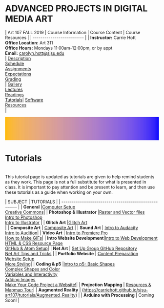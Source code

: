 # **ADVANCED PROJECTS IN DIGITAL MEDIA ART**

|  Art 107 FALL 2019  | Course Information  | Course Content | Course Resources |
| -------------------------- |
| **Instructor:** Carrie Hott <br> **Office Location:** Art 311 <br> **Office Hours:** Mondays 11:00am-12:00pm, or by appt <br> **Email:** carolyn.hott@sjsu.edu <br> | [Description](https://carriehott.github.io/sjsu-art107/#course-description) <br>  [Schedule](https://carriehott.github.io/sjsu-art107/schedule) <br> [Assignments](https://carriehott.github.io/sjsu-art107/assignments)<br>  [Expectations](https://carriehott.github.io/sjsu-art107/#course-expectations) <br>[Grading](https://carriehott.github.io/sjsu-art107/grading)<br>| [Gallery](https://carriehott.github.io/sjsu-art107/critiques)<br> [Lectures](https://carriehott.github.io/sjsu-art107/lectures)<br> [Readings](https://carriehott.github.io/sjsu-art107/readings) <br> [Tutorials](https://carriehott.github.io/sjsu-art107/tutorials)| [Software](https://carriehott.github.io/sjsu-art107/programs) <br> [Resources](https://carriehott.github.io/sjsu-art107/resources) <br>|



![DIGITAL MEDIA ART](gradient_1.jpg)

# Tutorials
<br>
This tutorial page is updated as tutorials are given to help remind students as they work. This page is not a full substitute for what is presented in class. It is important to pay attention and be present to learn, and then use these tutorials as a guide when working on your own.


|   SUBJECT  | TUTORIALS  |
| ------------------------------------------------------- |
| **General** |[Computer Setup](https://carriehott.github.io/sjsu-art107/tutorials/Computer_Setup) <br> [Creative Commons](https://carriehott.github.io/sjsu-art107/tutorials/Creative_Commons)|
| **Photoshop & Illustrator** |[Raster and Vector files](https://carriehott.github.io/sjsu-art107/tutorials/Raster_Vector) <br> [Intro to Photoshop](https://carriehott.github.io/sjsu-art107/tutorials/Intro_Photoshop) <br> [Intro to Illustrator](https://carriehott.github.io/sjsu-art107/tutorials/Intro_Illustrator) |
| **Glitch Art** |[Glitch Art](https://carriehott.github.io/sjsu-art107/tutorials/Glitch_Art) <br> |
| **Composite Art** | [Composite Art](https://carriehott.github.io/sjsu-art107/tutorials/Composite_Art) |
| **Sound Art** | [Intro to Audacity](https://carriehott.github.io/sjsu-art107tutorials/Sound_Art)<br>[Intro to Audition](https://carriehott.github.io/sjsu-art107/tutorials/Intro_Audition)|
| **Video Art** | [Intro to Premiere Pro](https://carriehott.github.io/sjsu-art107/tutorials/Intro_Premiere)<br> [How to Make GIFs](https://carriehott.github.io/sjsu-art107tutorials/Gifs)|
| **Intro Website Development**|[Intro to Web Development](https://carriehott.github.io/sjsu-art107/tutorials/Intro_Web)<br>[HTML & CSS Resource Page](https://carriehott.github.io/sjsu-art107/tutorials/HTML_CSS)<br>[GitHub & Atom Setup](https://carriehott.github.io/sjsu-art107/tutorials/Github_Atom_Setup)|
| **Net Art** | [Set Up Group GitHub Repository](https://carriehott.github.io/sjsu-art107/tutorials/Github_Atom_Setup/#create-a-collaborative-repository)<br> [Net Art Tips and Tricks](https://carriehott.github.io/sjsu-art107/tutorials/HTML_CSS/#tips-and-tricks-and-bells-and-whistles) |
| **Portfolio Website** | [Content Preparation](https://carriehott.github.io/sjsu-art107/tutorials/Portfolio_Content)<br>[Website Setup](https://carriehott.github.io/sjsu-art107/tutorials/Portfolio_Setup)<br>[More Styling](https://carriehott.github.io/sjsu-art107/tutorials/Portfolio_Styling)|
| **Coding & p5** |[Intro to p5- Basic Shapes](https://carriehott.github.io/sjsu-art107/tutorials/Intro_CodeArt)<br>[Complex Shapes and Color](https://carriehott.github.io/sjsu-art107/tutorials/Intro_CodeArt_Color)<br>[Variables and Interactivity](https://carriehott.github.io/sjsu-art107/tutorials/Intro_CodeArt_Interactivity)<br>[Adding Images](https://carriehott.github.io/sjsu-art107/tutorials/Intro_CodeArt_Images)<br>[Make Your Code Project a Website!](https://carriehott.github.io/sjsu-art107/tutorials/Intro_CodeArt_GitHub)|
| **Projection Mapping** | [Resources & Mapmap Tour](https://carriehott.github.io/sjsu-art107/tutorials/Projection_Mapping)|
| **Augmented Reality** | (https://carriehott.github.io/sjsu-art107/tutorials/Augmented_Reality) |
| **Arduino with Processing** | Coming Soon! |
